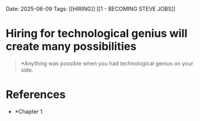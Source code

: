 Date: 2025-06-09
Tags: [[HIRING]] [[1 - BECOMING STEVE JOBS]]

# Hiring for technological genius will create many possibilities

>*Anything was possible when you had technological genius on your side.

# References 
- *Chapter 1 